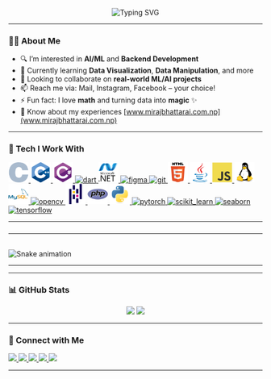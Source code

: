 <p align="center">
  <img src="https://readme-typing-svg.demolab.com?font=Fira+Code&weight=700&size=26&duration=2000&pause=1000&color=16F798&center=true&vCenter=true&width=550&lines=Hey+there+%F0%9F%91%8B%2C+I'm+Miraj+Bhattarai;AI+Enthusiast+%F0%9F%A4%96;Data+Lover+%F0%9F%93%9C;Code+Artist+%F0%9F%92%BB" alt="Typing SVG" />
</p>

---

### 👨‍💻 About Me

- 🔍 I’m interested in **AI/ML** and **Backend Development**
- 🧠 Currently learning **Data Visualization**, **Data Manipulation**, and more
- 🤝 Looking to collaborate on **real-world ML/AI projects**
- 📫 Reach me via: Mail, Instagram, Facebook – your choice!
- ⚡ Fun fact: I love **math** and turning data into **magic** ✨
- 📄 Know about my experiences [www.mirajbhattarai.com.np](www.mirajbhattarai.com.np)

---

### 🧰 Tech I Work With

<p align="left"> <a href="https://www.cprogramming.com/" target="_blank" rel="noreferrer"> <img src="https://raw.githubusercontent.com/devicons/devicon/master/icons/c/c-original.svg" alt="c" width="40" height="40"/> </a> <a href="https://www.w3schools.com/cpp/" target="_blank" rel="noreferrer"> <img src="https://raw.githubusercontent.com/devicons/devicon/master/icons/cplusplus/cplusplus-original.svg" alt="cplusplus" width="40" height="40"/> </a> <a href="https://www.w3schools.com/cs/" target="_blank" rel="noreferrer"> <img src="https://raw.githubusercontent.com/devicons/devicon/master/icons/csharp/csharp-original.svg" alt="csharp" width="40" height="40"/> </a> <a href="https://dart.dev" target="_blank" rel="noreferrer"> <img src="https://www.vectorlogo.zone/logos/dartlang/dartlang-icon.svg" alt="dart" width="40" height="40"/> </a> <a href="https://dotnet.microsoft.com/" target="_blank" rel="noreferrer"> <img src="https://raw.githubusercontent.com/devicons/devicon/master/icons/dot-net/dot-net-original-wordmark.svg" alt="dotnet" width="40" height="40"/> </a> <a href="https://www.figma.com/" target="_blank" rel="noreferrer"> <img src="https://www.vectorlogo.zone/logos/figma/figma-icon.svg" alt="figma" width="40" height="40"/> </a> <a href="https://git-scm.com/" target="_blank" rel="noreferrer"> <img src="https://www.vectorlogo.zone/logos/git-scm/git-scm-icon.svg" alt="git" width="40" height="40"/> </a> <a href="https://www.w3.org/html/" target="_blank" rel="noreferrer"> <img src="https://raw.githubusercontent.com/devicons/devicon/master/icons/html5/html5-original-wordmark.svg" alt="html5" width="40" height="40"/> </a> <a href="https://www.java.com" target="_blank" rel="noreferrer"> <img src="https://raw.githubusercontent.com/devicons/devicon/master/icons/java/java-original.svg" alt="java" width="40" height="40"/> </a> <a href="https://developer.mozilla.org/en-US/docs/Web/JavaScript" target="_blank" rel="noreferrer"> <img src="https://raw.githubusercontent.com/devicons/devicon/master/icons/javascript/javascript-original.svg" alt="javascript" width="40" height="40"/> </a> <a href="https://www.linux.org/" target="_blank" rel="noreferrer"> <img src="https://raw.githubusercontent.com/devicons/devicon/master/icons/linux/linux-original.svg" alt="linux" width="40" height="40"/> </a> <a href="https://www.mysql.com/" target="_blank" rel="noreferrer"> <img src="https://raw.githubusercontent.com/devicons/devicon/master/icons/mysql/mysql-original-wordmark.svg" alt="mysql" width="40" height="40"/> </a> <a href="https://opencv.org/" target="_blank" rel="noreferrer"> <img src="https://www.vectorlogo.zone/logos/opencv/opencv-icon.svg" alt="opencv" width="40" height="40"/> </a> <a href="https://pandas.pydata.org/" target="_blank" rel="noreferrer"> <img src="https://raw.githubusercontent.com/devicons/devicon/2ae2a900d2f041da66e950e4d48052658d850630/icons/pandas/pandas-original.svg" alt="pandas" width="40" height="40"/> </a> <a href="https://www.php.net" target="_blank" rel="noreferrer"> <img src="https://raw.githubusercontent.com/devicons/devicon/master/icons/php/php-original.svg" alt="php" width="40" height="40"/> </a> <a href="https://www.python.org" target="_blank" rel="noreferrer"> <img src="https://raw.githubusercontent.com/devicons/devicon/master/icons/python/python-original.svg" alt="python" width="40" height="40"/> </a> <a href="https://pytorch.org/" target="_blank" rel="noreferrer"> <img src="https://www.vectorlogo.zone/logos/pytorch/pytorch-icon.svg" alt="pytorch" width="40" height="40"/> </a> <a href="https://scikit-learn.org/" target="_blank" rel="noreferrer"> <img src="https://upload.wikimedia.org/wikipedia/commons/0/05/Scikit_learn_logo_small.svg" alt="scikit_learn" width="40" height="40"/> </a> <a href="https://seaborn.pydata.org/" target="_blank" rel="noreferrer"> <img src="https://seaborn.pydata.org/_images/logo-mark-lightbg.svg" alt="seaborn" width="40" height="40"/> </a> <a href="https://www.tensorflow.org" target="_blank" rel="noreferrer"> <img src="https://www.vectorlogo.zone/logos/tensorflow/tensorflow-icon.svg" alt="tensorflow" width="40" height="40"/> </a> </p>

---
###
***
<br clear="both">

<img src="https://raw.githubusercontent.com/MirajB1/MirajB1/output/snake.svg" alt="Snake animation" />

***
---
### 📊 GitHub Stats

<div align="center">
  <img src="https://github-readme-stats.vercel.app/api?username=MirajB1&show_icons=true&theme=radical&hide_border=false" height="180" />
  <img src="https://github-readme-stats.vercel.app/api/top-langs/?username=MirajB1&layout=compact&theme=radical&hide_border=false" height="180" />
</div>

---
### 🔗 Connect with Me

<div align="left">
  <a href="https://www.linkedin.com/in/miraj-bhattarai-1122b6265/" target="_blank">
    <img src="https://raw.githubusercontent.com/maurodesouza/profile-readme-generator/master/src/assets/icons/social/linkedin/default.svg" width="40" />
  </a>
  <a href="https://www.facebook.com/miraj.bhattarai.944" target="_blank">
    <img src="https://raw.githubusercontent.com/maurodesouza/profile-readme-generator/master/src/assets/icons/social/facebook/default.svg" width="40" />
  </a>
  <a href="mailto:mirajbhattarai7@gmail.com">
    <img src="https://raw.githubusercontent.com/maurodesouza/profile-readme-generator/master/src/assets/icons/social/gmail/default.svg" width="40" />
  </a>
  <a href="https://www.instagram.com/bhattaraimiraj/" target="_blank">
    <img src="https://raw.githubusercontent.com/maurodesouza/profile-readme-generator/master/src/assets/icons/social/instagram/default.svg" width="40" />
  </a>
  <a href="https://wa.me/9779863977099" target="_blank">
    <img src="https://raw.githubusercontent.com/maurodesouza/profile-readme-generator/master/src/assets/icons/social/whatsapp/default.svg" width="40" />
  </a>
</div>

---
###

